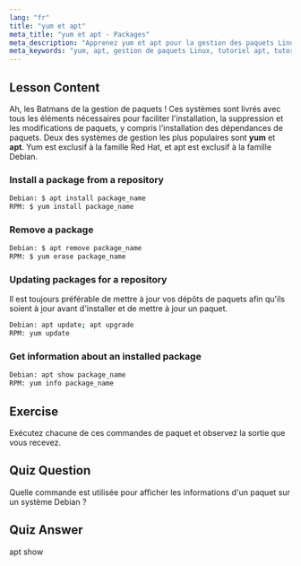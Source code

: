```yaml
---
lang: "fr"
title: "yum et apt"
meta_title: "yum et apt - Packages"
meta_description: "Apprenez yum et apt pour la gestion des paquets Linux. Installez, supprimez et mettez à jour des logiciels sur les systèmes Debian/RPM avec ce tutoriel pour débutants. Commencez dès aujourd'hui !"
meta_keywords: "yum, apt, gestion de paquets Linux, tutoriel apt, tutoriel yum, commandes Linux, guide du débutant, installation de paquets"
---
```


## Lesson Content

Ah, les Batmans de la gestion de paquets ! Ces systèmes sont livrés avec tous les éléments nécessaires pour faciliter l'installation, la suppression et les modifications de paquets, y compris l'installation des dépendances de paquets. Deux des systèmes de gestion les plus populaires sont **yum** et **apt**. Yum est exclusif à la famille Red Hat, et apt est exclusif à la famille Debian.

### Install a package from a repository

```bash
Debian: $ apt install package_name
RPM: $ yum install package_name
```

### Remove a package

```bash
Debian: $ apt remove package_name
RPM: $ yum erase package_name
```

### Updating packages for a repository

Il est toujours préférable de mettre à jour vos dépôts de paquets afin qu'ils soient à jour avant d'installer et de mettre à jour un paquet.

```bash
Debian: apt update; apt upgrade
RPM: yum update
```

### Get information about an installed package

```bash
Debian: apt show package_name
RPM: yum info package_name
```

## Exercise

Exécutez chacune de ces commandes de paquet et observez la sortie que vous recevez.

## Quiz Question

Quelle commande est utilisée pour afficher les informations d'un paquet sur un système Debian ?

## Quiz Answer

apt show
